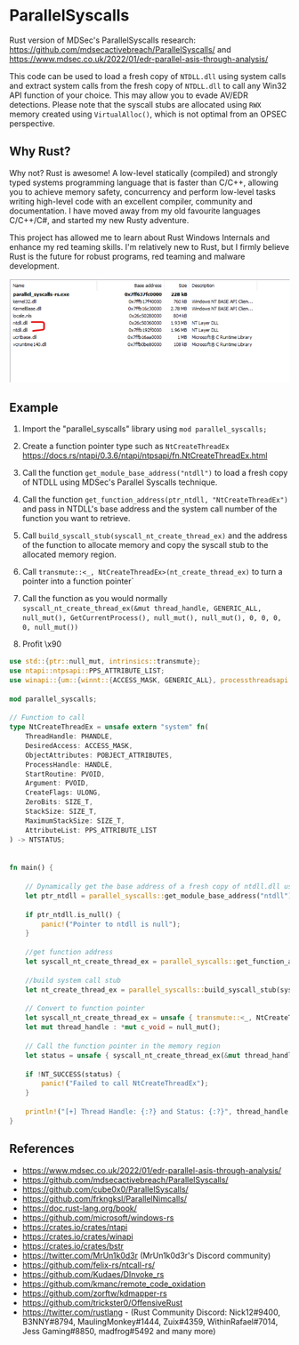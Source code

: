# ParallelSyscalls

Rust version of MDSec's ParallelSyscalls research: https://github.com/mdsecactivebreach/ParallelSyscalls/ and https://www.mdsec.co.uk/2022/01/edr-parallel-asis-through-analysis/

This code can be used to load a fresh copy of `NTDLL.dll` using system calls and extract system calls from the fresh copy of `NTDLL.dll` to call any Win32 API function of your choice. This may allow you to evade AV/EDR detections. Please note that the syscall stubs are allocated using `RWX` memory created using `VirtualAlloc()`, which is not optimal from an OPSEC perspective.


## Why Rust?

Why not? Rust is awesome! A low-level statically (compiled) and strongly typed systems programming language that is faster than C/C++, allowing you to achieve memory safety, concurrency and perform low-level tasks writing high-level code with an excellent compiler, community and documentation. I have moved away from my old favourite languages C/C++/C#, and started my new Rusty adventure.

This project has allowed me to learn about Rust Windows Internals and enhance my red teaming skills. I'm relatively new to Rust, but I firmly believe Rust is the future for robust programs, red teaming and malware development.

![ntdlll](./ntdll.png)

## Example

1. Import the "parallel_syscalls" library using `mod parallel_syscalls;`

2. Create a function pointer type such as `NtCreateThreadEx` https://docs.rs/ntapi/0.3.6/ntapi/ntpsapi/fn.NtCreateThreadEx.html

3. Call the function `get_module_base_address("ntdll")` to load a fresh copy of NTDLL using MDSec's Parallel Syscalls technique.

4. Call the function `get_function_address(ptr_ntdll, "NtCreateThreadEx")` and pass in NTDLL's base address and the system call number of the function you want to retrieve.

5. Call `build_syscall_stub(syscall_nt_create_thread_ex)` and the address of the function to allocate memory and copy the syscall stub to the allocated memory region.

6. Call `transmute::<_, NtCreateThreadEx>(nt_create_thread_ex)` to turn a pointer into a function pointer`

7. Call the function as you would normally `syscall_nt_create_thread_ex(&mut thread_handle, GENERIC_ALL, null_mut(), GetCurrentProcess(), null_mut(), null_mut(), 0, 0, 0, 0, null_mut())`

8. Profit \x90

```rust
use std::{ptr::null_mut, intrinsics::transmute};
use ntapi::ntpsapi::PPS_ATTRIBUTE_LIST;
use winapi::{um::{winnt::{ACCESS_MASK, GENERIC_ALL}, processthreadsapi::GetCurrentProcess}, shared::{ntdef::{PHANDLE, POBJECT_ATTRIBUTES, HANDLE, PVOID, NTSTATUS, NT_SUCCESS}, minwindef::ULONG, basetsd::SIZE_T}, ctypes::c_void};

mod parallel_syscalls;

// Function to call
type NtCreateThreadEx = unsafe extern "system" fn(
    ThreadHandle: PHANDLE, 
    DesiredAccess: ACCESS_MASK, 
    ObjectAttributes: POBJECT_ATTRIBUTES, 
    ProcessHandle: HANDLE, 
    StartRoutine: PVOID, 
    Argument: PVOID, 
    CreateFlags: ULONG, 
    ZeroBits: SIZE_T, 
    StackSize: SIZE_T, 
    MaximumStackSize: SIZE_T, 
    AttributeList: PPS_ATTRIBUTE_LIST
) -> NTSTATUS;


fn main() {

    // Dynamically get the base address of a fresh copy of ntdll.dll using mdsec's technique
    let ptr_ntdll = parallel_syscalls::get_module_base_address("ntdll");

    if ptr_ntdll.is_null() {
        panic!("Pointer to ntdll is null");
    }

    //get function address
    let syscall_nt_create_thread_ex = parallel_syscalls::get_function_address(ptr_ntdll, "NtCreateThreadEx");

    //build system call stub
    let nt_create_thread_ex = parallel_syscalls::build_syscall_stub(syscall_nt_create_thread_ex as u32);
    
    // Convert to function pointer
    let syscall_nt_create_thread_ex = unsafe { transmute::<_, NtCreateThreadEx>(nt_create_thread_ex) };
    let mut thread_handle : *mut c_void = null_mut();

    // Call the function pointer in the memory region
    let status = unsafe { syscall_nt_create_thread_ex(&mut thread_handle, GENERIC_ALL, null_mut(), GetCurrentProcess(), null_mut(), null_mut(), 0, 0, 0, 0, null_mut()) };

    if !NT_SUCCESS(status) {
        panic!("Failed to call NtCreateThreadEx");
    }

    println!("[+] Thread Handle: {:?} and Status: {:?}", thread_handle, status);
}
```


## References

* https://www.mdsec.co.uk/2022/01/edr-parallel-asis-through-analysis/
* https://github.com/mdsecactivebreach/ParallelSyscalls/
* https://github.com/cube0x0/ParallelSyscalls/
* https://github.com/frkngksl/ParallelNimcalls/
* https://doc.rust-lang.org/book/
* https://github.com/microsoft/windows-rs
* https://crates.io/crates/ntapi
* https://crates.io/crates/winapi
* https://crates.io/crates/bstr
* https://twitter.com/MrUn1k0d3r (MrUn1k0d3r's Discord community)
* https://github.com/felix-rs/ntcall-rs/
* https://github.com/Kudaes/DInvoke_rs
* https://github.com/kmanc/remote_code_oxidation
* https://github.com/zorftw/kdmapper-rs
* https://github.com/trickster0/OffensiveRust
* https://twitter.com/rustlang - (Rust Community Discord: Nick12#9400, B3NNY#8794, MaulingMonkey#1444, Zuix#4359, WithinRafael#7014, Jess Gaming#8850, madfrog#5492 and many more)


